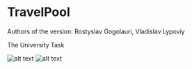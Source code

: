 # TravelPool
Authors of the version: Rostyslav Gogolauri, Vladislav Lypoviy


The University Task


![alt text](https://image.ibb.co/nqDrHy/Screen_Shot_2018_06_14_at_12_43_09_AM.png)
![alt text](https://image.ibb.co/h52kcy/Screen_Shot_2018_06_14_at_12_43_23_AM.png)
